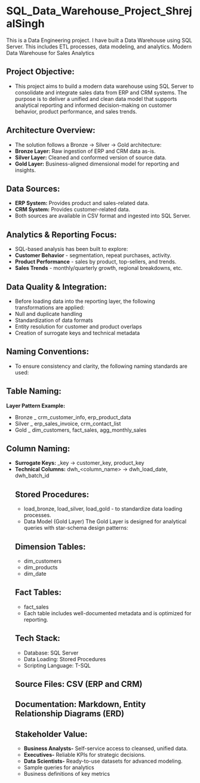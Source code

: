 # SQL_Data_Warehouse_Project_ShrejalSingh
This is a Data Engineering project. I have built a Data Warehouse using SQL Server. This includes ETL processes, data modeling, and analytics. 
Modern Data Warehouse for Sales Analytics

## Project Objective:
- This project aims to build a modern data warehouse using SQL Server to consolidate and integrate sales data from ERP and CRM systems. The purpose is to deliver a unified and clean data model that supports analytical reporting and informed decision-making on customer behavior, product performance, and sales trends.

## Architecture Overview:
- The solution follows a Bronze → Silver → Gold architecture:
- **Bronze Layer:** Raw ingestion of ERP and CRM data as-is.
- **Silver Layer:** Cleaned and conformed version of source data.
- **Gold Layer:** Business-aligned dimensional model for reporting and insights.

## Data Sources:
- **ERP System:** Provides product and sales-related data.
- **CRM System:** Provides customer-related data.
- Both sources are available in CSV format and ingested into SQL Server.

## Analytics & Reporting Focus:
- SQL-based analysis has been built to explore:
- **Customer Behavior** - segmentation, repeat purchases, activity.
- **Product Performance** - sales by product, top-sellers, and trends.
- **Sales Trends** - monthly/quarterly growth, regional breakdowns, etc.

## Data Quality & Integration:
- Before loading data into the reporting layer, the following transformations are applied:
- Null and duplicate handling
- Standardization of data formats
- Entity resolution for customer and product overlaps
- Creation of surrogate keys and technical metadata

## Naming Conventions:
- To ensure consistency and clarity, the following naming standards are used:

## Table Naming:
**Layer	Pattern	Example:**
- Bronze	<source>_<entity>	crm_customer_info, erp_product_data
- Silver	<source>_<entity>	erp_sales_invoice, crm_contact_list
- Gold	<category>_<entity>	dim_customers, fact_sales, agg_monthly_sales

## Column Naming:
- **Surrogate Keys:** <table>_key → customer_key, product_key
- **Technical Columns:** dwh_<column_name> → dwh_load_date, dwh_batch_id

## Stored Procedures:
- load_bronze, load_silver, load_gold - to standardize data loading processes.
- Data Model (Gold Layer)
The Gold Layer is designed for analytical queries with star-schema design patterns:

## Dimension Tables:
- dim_customers
- dim_products
- dim_date

## Fact Tables:
- fact_sales
- Each table includes well-documented metadata and is optimized for reporting.

## Tech Stack:
- Database: SQL Server
- Data Loading: Stored Procedures
- Scripting Language: T-SQL

## Source Files: CSV (ERP and CRM)

## Documentation: Markdown, Entity Relationship Diagrams (ERD)

## Stakeholder Value:
- **Business Analysts-** Self-service access to cleansed, unified data.
- **Executives-** Reliable KPIs for strategic decisions.
- **Data Scientists-** Ready-to-use datasets for advanced modeling.
- Sample queries for analytics
- Business definitions of key metrics
